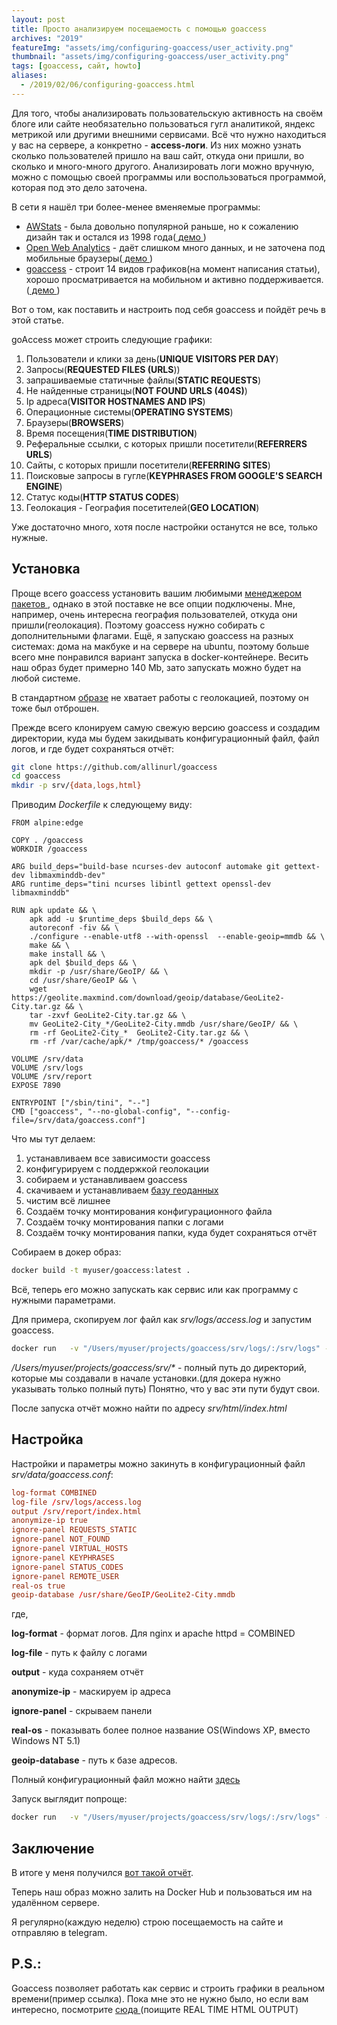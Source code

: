 ```yaml
---
layout: post
title: Просто анализируем посещаемость с помощью goaccess
archives: "2019"
featureImg: "assets/img/configuring-goaccess/user_activity.png"
thumbnail: "assets/img/configuring-goaccess/user_activity.png"
tags: [goaccess, сайт, howto]
aliases:
  - /2019/02/06/configuring-goaccess.html
---
```

Для того, чтобы анализировать пользовательскую активность на своём блоге или сайте необязательно пользоваться гугл аналитикой, яндекс метрикой или другими внешними сервисами. Всё что нужно находиться у вас на сервере, а конкретно - **access-логи**. Из них можно узнать сколько пользователей пришло на ваш сайт, откуда они пришли, во сколько и много-много другого. Анализировать логи можно вручную, можно с помощью своей программы или воспользоваться программой, которая под это дело заточена.

В сети я нашёл три более-менее вменяемые программы:

- [AWStats](https://awstats.sourceforge.io/) - была довольно популярной раньше, но к сожалению дизайн так и остался из 1998 года([ демо ](https://www.nltechno.com/awstats/awstats.pl?config=destailleur.fr))
- [Open Web Analytics](http://www.openwebanalytics.com/) - даёт слишком много данных, и не заточена под мобильные браузеры([ демо ](http://demo.openwebanalytics.com/owa/index.php?owa_siteId=c9b7d12e322c7c360fb8f7c72ffe4c41&owa_period=last_seven_days&owa_do=base.reportDashboard))
- [goaccess](https://goaccess.io/) - строит 14 видов графиков(на момент написания статьи), хорошо просматривается на мобильном и активно поддерживается.([ демо ](https://rt.goaccess.io/?20181123091935))

Вот о том, как поставить и настроить под себя goaccess и пойдёт речь в этой статье.
<!--more-->

goAccess может строить следующие графики:

1. Пользователи и клики за день(**UNIQUE VISITORS PER DAY**)
2. Запросы(**REQUESTED FILES (URLS**))
3. запрашиваемые статичные файлы(**STATIC REQUESTS**)
4. Не найденные страницы(**NOT FOUND URLS (404S)**)
5. Ip адреса(**VISITOR HOSTNAMES AND IPS**)
6. Операционные системы(**OPERATING SYSTEMS**)
7. Браузеры(**BROWSERS**)
8. Время посещения(**TIME DISTRIBUTION**)
9. Реферальные ссылки, с которых пришли посетители(**REFERRERS URLS**)
10. Сайты, с которых пришли посетители(**REFERRING SITES**)
11. Поисковые запросы в гугле(**KEYPHRASES FROM GOOGLE'S SEARCH ENGINE**)
12. Статус коды(**HTTP STATUS CODES**)
13. Геолокация - География посетителей(**GEO LOCATION**)

Уже достаточно много, хотя после настройки останутся не все, только нужные.

## Установка

Проще всего goaccess установить вашим любимыми [ менеджером пакетов ](https://github.com/allinurl/goaccess#distributions), однако в этой поставке не все опции подключены. Мне, например, очень интересна география пользователей, откуда они пришли(геолокация). Поэтому goaccess нужно собирать с дополнительными флагами. Ещё, я запускаю goaccess на разных системах: дома на макбуке и на сервере на ubuntu, поэтому больше всего мне понравился вариант запуска в docker-контейнере. Весить наш образ будет примерно 140 Mb, зато запускать можно будет на любой системе.

В стандартном [образе](https://hub.docker.com/r/allinurl/goaccess) не хватает работы с геолокацией, поэтому он тоже был отброшен.

Прежде всего клонируем самую свежую версию goaccess и создадим директории, куда мы будем закидывать конфигурационный файл, файл логов, и где будет сохраняться отчёт:

```bash
git clone https://github.com/allinurl/goaccess
cd goaccess
mkdir -p srv/{data,logs,html}
```

Приводим *Dockerfile* к следующему виду:

```
FROM alpine:edge

COPY . /goaccess
WORKDIR /goaccess

ARG build_deps="build-base ncurses-dev autoconf automake git gettext-dev libmaxminddb-dev"
ARG runtime_deps="tini ncurses libintl gettext openssl-dev libmaxminddb"

RUN apk update && \
    apk add -u $runtime_deps $build_deps && \
    autoreconf -fiv && \
    ./configure --enable-utf8 --with-openssl  --enable-geoip=mmdb && \
    make && \
    make install && \
    apk del $build_deps && \
    mkdir -p /usr/share/GeoIP/ && \
    cd /usr/share/GeoIP && \
    wget  https://geolite.maxmind.com/download/geoip/database/GeoLite2-City.tar.gz && \
    tar -zxvf GeoLite2-City.tar.gz && \
    mv GeoLite2-City_*/GeoLite2-City.mmdb /usr/share/GeoIP/ && \
    rm -rf GeoLite2-City_*  GeoLite2-City.tar.gz && \
    rm -rf /var/cache/apk/* /tmp/goaccess/* /goaccess

VOLUME /srv/data
VOLUME /srv/logs
VOLUME /srv/report
EXPOSE 7890

ENTRYPOINT ["/sbin/tini", "--"]
CMD ["goaccess", "--no-global-config", "--config-file=/srv/data/goaccess.conf"]
```

Что мы тут делаем: 
1. устанавливаем все зависимости goaccess
2. конфигурируем с поддержкой геолокации
3. собираем и устанавливаем goaccess
4. скачиваем и устанавливаем [базу геоданных](https://dev.maxmind.com/geoip/geoip2/geolite2/)
5. чистим всё лишнее
6. Создаём точку монтирования конфигурационного файла
7. Создаём точку монтирования папки с логами
8. Создаём точку монтирования папки, куда будет сохраняться отчёт

Собираем в докер образ:

```bash
docker build -t myuser/goaccess:latest .
```

Всё, теперь его можно запускать как сервис или как программу с нужными параметрами.

Для примера, скопируем лог файл как *srv/logs/access.log* и запустим goaccess.

```bash
docker run   -v "/Users/myuser/projects/goaccess/srv/logs/:/srv/logs" -v "/Users/myuser/projects/goaccess/srv/html/:/srv/report" myuser/goaccess:latest goaccess -f /srv/logs/access.log  --log-format=COMBINED -o /srv/report/index.html
```

*/Users/myuser/projects/goaccess/srv/\** - полный путь до директорий, которые мы создавали в начале установки.(для докера нужно указывать только полный путь) Понятно, что у вас эти пути будут свои.

После запуска отчёт можно найти по адресу *srv/html/index.html*

## Настройка

Настройки и параметры можно закинуть в конфигурационный файл *srv/data/goaccess.conf*:
```conf
log-format COMBINED
log-file /srv/logs/access.log
output /srv/report/index.html
anonymize-ip true
ignore-panel REQUESTS_STATIC
ignore-panel NOT_FOUND
ignore-panel VIRTUAL_HOSTS
ignore-panel KEYPHRASES
ignore-panel STATUS_CODES
ignore-panel REMOTE_USER
real-os true
geoip-database /usr/share/GeoIP/GeoLite2-City.mmdb
```
где,

**log-format** - формат логов. Для nginx и apache httpd = COMBINED

**log-file** - путь к файлу с логами

**output** - куда сохраняем отчёт

**anonymize-ip** - маскируем ip адреса

**ignore-panel** - скрываем панели

**real-os** - показывать более полное название OS(Windows XP, вместо Windows NT 5.1)

**geoip-database** - путь к базе адресов.

Полный конфигурационный файл можно найти [ здесь ](https://github.com/allinurl/goaccess/blob/master/config/goaccess.conf)

Запуск выглядит попроще:

```bash
docker run   -v "/Users/myuser/projects/goaccess/srv/logs/:/srv/logs" -v "/Users/myuser/projects/goaccess/srv/data/:/srv/data" -v "/Users/myuser/projects/goaccess/srv/html/:/srv/report" myuser/goaccess:latest
```

## Заключение

В итоге у меня получился [вот такой отчёт](/assets/html/usage_report.html).

Теперь наш образ можно залить на Docker Hub и пользоваться им на удалённом сервере.

Я регулярно(каждую неделю) строю посещаемость на сайте и отправляю в telegram.

## P.S.:

Goaccess позволяет работать как сервис и строить графики в реальном времени(пример ссылка). Пока мне это не нужно было, но если вам интересно, посмотрите [ сюда ](https://goaccess.io/man#examples)(поищите REAL TIME HTML OUTPUT)
